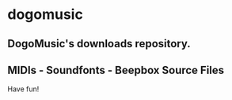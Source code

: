 # dogomusic
## DogoMusic's downloads repository.
## MIDIs - Soundfonts - Beepbox Source Files

Have fun!
